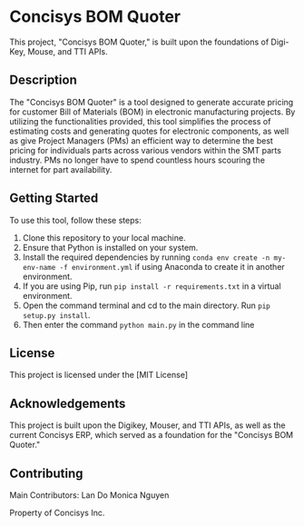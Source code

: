 # Concisys BOM Quoter

This project, "Concisys BOM Quoter," is built upon the foundations of Digi-Key, Mouse, and TTI APIs.

## Description

The "Concisys BOM Quoter" is a tool designed to generate accurate pricing for customer Bill of Materials (BOM) in electronic manufacturing projects. By utilizing the functionalities provided, this tool simplifies the process of estimating costs and generating quotes for electronic components, as well as give Project Managers (PMs) an efficient way to determine the best pricing for individuals parts across various vendors within the SMT parts industry. PMs no longer have to spend countless hours scouring the internet for part availability. 

## Getting Started

To use this tool, follow these steps:

1. Clone this repository to your local machine.
2. Ensure that Python is installed on your system.
3. Install the required dependencies by running `conda env create -n my-env-name -f environment.yml` if using Anaconda to create it in another environment. 
4. If you are using Pip, run `pip install -r requirements.txt` in a virtual environment.
5. Open the command terminal and cd to the main directory. Run `pip setup.py install`.
6. Then enter the command `python main.py` in the command line

## License

This project is licensed under the [MIT License]
<!-- [INSERT CONCISYS LICENSE HERE]. -->

## Acknowledgements

This project is built upon the Digikey, Mouser, and TTI APIs, as well as the current Concisys ERP, which served as a foundation for the "Concisys BOM Quoter."

## Contributing
Main Contributors:
Lan Do
Monica Nguyen

Property of Concisys Inc.

